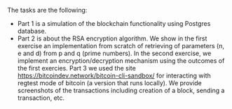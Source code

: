 The tasks are the following:
- Part 1 is a simulation of the blockchain functionality using Postgres database.
- Part 2 is about the RSA encryption algorithm. We show in the first exercise an implementation from scratch of retrieving of parameters (n, e and d) from p and q (prime numbers). In the second exercise, we implement an encryption/decryption mechanism using the outcomes of the first exercies.
Part 3 we used the site https://bitcoindev.network/bitcoin-cli-sandbox/ for interacting with regtest mode of bitcoin (a version that runs locally). We provide screenshots of the transactions including creation of a block, sending a transaction, etc.
